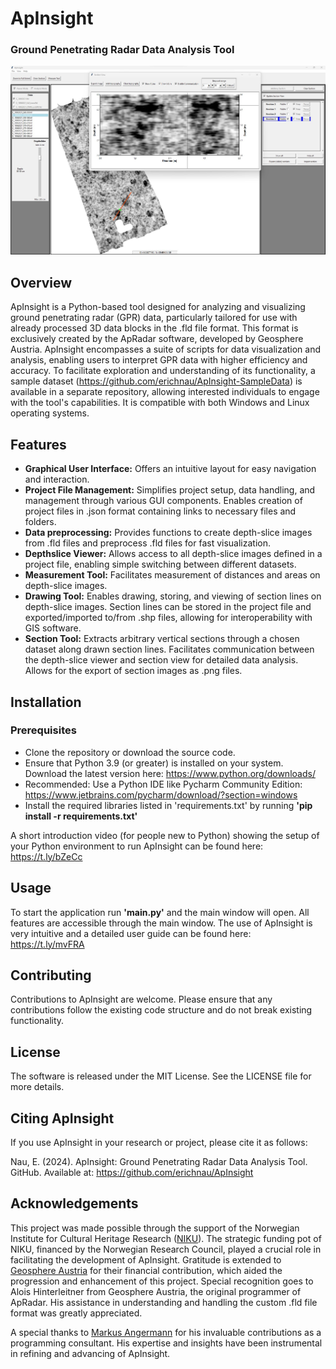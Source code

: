 # ApInsight
### Ground Penetrating Radar Data Analysis Tool

![ApInsight](images/ApInsight.jpg)

## Overview
ApInsight is a Python-based tool designed for analyzing and visualizing ground penetrating radar (GPR) data, particularly tailored for use with already processed 3D data blocks in the .fld file format. This format is exclusively created by the ApRadar software, developed by Geosphere Austria. ApInsight encompasses a suite of scripts for data visualization and analysis, enabling users to interpret GPR data with higher efficiency and accuracy. To facilitate exploration and understanding of its functionality, a sample dataset (https://github.com/erichnau/ApInsight-SampleData) is available in a separate repository, allowing interested individuals to engage with the tool's capabilities. It is compatible with both Windows and Linux operating systems. 

## Features
- **Graphical User Interface:** Offers an intuitive layout for easy navigation and interaction.
- **Project File Management:** Simplifies project setup, data handling, and management through various GUI components. Enables creation of project files in .json format containing links to necessary files and folders.
- **Data preprocessing:** Provides functions to create depth-slice images from .fld files and preprocess .fld files for fast visualization.
- **Depthslice Viewer:** Allows access to all depth-slice images defined in a project file, enabling simple switching between different datasets.
- **Measurement Tool:** Facilitates measurement of distances and areas on depth-slice images.
- **Drawing Tool:** Enables drawing, storing, and viewing of section lines on depth-slice images. Section lines can be stored in the project file and exported/imported to/from .shp files, allowing for interoperability with GIS software.
- **Section Tool:** Extracts arbitrary vertical sections through a chosen dataset along drawn section lines. Facilitates communication between the depth-slice viewer and section view for detailed data analysis. Allows for the export of section images as .png files.


## Installation

### Prerequisites
- Clone the repository or download the source code.
- Ensure that Python 3.9 (or greater) is installed on your system. Download the latest version here: https://www.python.org/downloads/
- Recommended: Use a Python IDE like Pycharm Community Edition: https://www.jetbrains.com/pycharm/download/?section=windows
- Install the required libraries listed in 'requirements.txt' by running **'pip install -r requirements.txt'**

A short introduction video (for people new to Python) showing the setup of your Python environment to run ApInsight can be found here: https://t.ly/bZeCc

## Usage
To start the application run **'main.py'** and the main window will open. All features are accessible through the main window. 
The use of ApInsight is very intuitive and a detailed user guide can be found here: https://t.ly/mvFRA

## Contributing
Contributions to ApInsight are welcome. Please ensure that any contributions follow the existing code structure and do not break existing functionality.

## License
The software is released under the MIT License. See the LICENSE file for more details.

## Citing ApInsight
If you use ApInsight in your research or project, please cite it as follows:

Nau, E. (2024). ApInsight: Ground Penetrating Radar Data Analysis Tool. GitHub. Available at: https://github.com/erichnau/ApInsight

## Acknowledgements
This project was made possible through the support of the Norwegian Institute for Cultural Heritage Research ([NIKU](https://www.niku.no)). The strategic funding pot of NIKU, financed by the Norwegian Research Council, played a crucial role in facilitating the development of ApInsight.
Gratitude is extended to [Geosphere Austria](https://www.geosphere.at/de) for their financial contribution, which aided the progression and enhancement of this project.
Special recognition goes to Alois Hinterleitner from Geosphere Austria, the original programmer of ApRadar. His assistance in understanding and handling the custom .fld file format was greatly appreciated.

A special thanks to [Markus Angermann](https://www.angermann.at/)  for his invaluable contributions as a programming consultant. His expertise and insights have been instrumental in refining and advancing of ApInsight.



